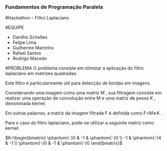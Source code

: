 ### Fundamentos de Programação Paralela 
#Hackathon - Filtro Laplaciano

#EQUIPE
- Danilho Scheltes
- Felipe Lima
- Guilherme Martinho
- Rafael Santos
- Rodrigo Macedo


#PROBLEMA
O problema consiste em otimizar a aplicação do filtro laplaciano em matrizes quadradas.

Este filtro é particularmente útil para detecção de bordas em imagens.

Considerando uma imagem como uma matriz  M , sua filtragem consiste em realizar uma operação de convolução entre  M  e uma matriz de pesos  K , denominada kernel.

Em outras palavras, a matriz da imagem filtrada  F  é definida como  F=M∗K .

Para o caso do filtro laplaciano, pode-se utilizar a seguinte matriz como kernel:

$K=\begin{bmatrix}
  \phantom{-}0 & -1 & \phantom{-}0 \\
  -1 & \phantom{-}4 & -1 \\
  \phantom{-}0 & -1 & \phantom{-}0
 \end{bmatrix}$

